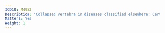 ```yaml
---
ICD10: M4953
Description: "Collapsed vertebra in diseases classified elsewhere: Cervicothoracic region"
Matters: Yes
Weight: 1
---
```


